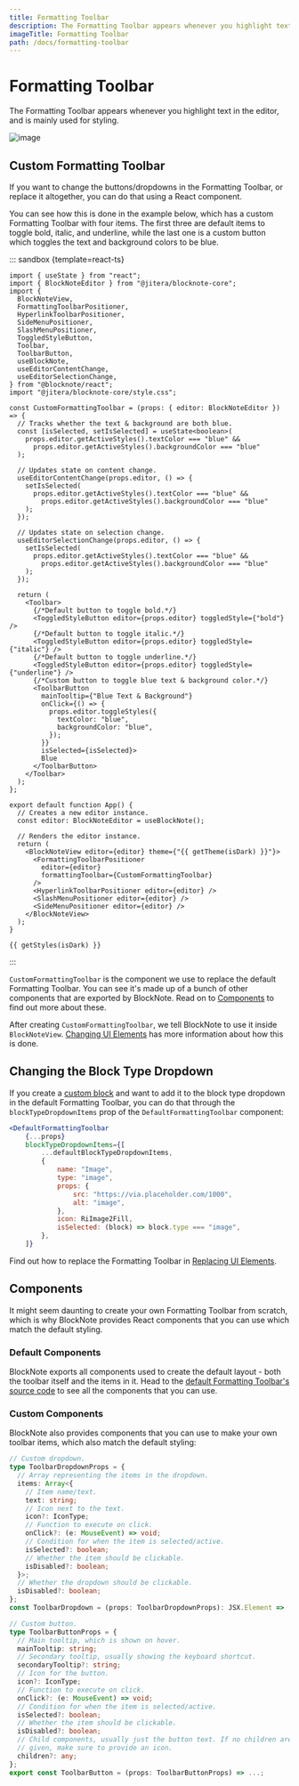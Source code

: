 ```yaml
---
title: Formatting Toolbar
description: The Formatting Toolbar appears whenever you highlight text in the editor, and is mainly used for styling.
imageTitle: Formatting Toolbar
path: /docs/formatting-toolbar
---
```


<script setup>
import { useData } from 'vitepress';
import { getTheme, getStyles } from "../demoUtils";

const { isDark } = useData();
</script>

# Formatting Toolbar

The Formatting Toolbar appears whenever you highlight text in the editor, and is mainly used for styling.

<img style="max-width:600px" :src="isDark ? '/img/screenshots/formatting_toolbar_dark.png' : '/img/screenshots/formatting_toolbar.png'" alt="image">

## Custom Formatting Toolbar

If you want to change the buttons/dropdowns in the Formatting Toolbar, or replace it altogether, you can do that using a React component.

You can see how this is done in the example below, which has a custom Formatting Toolbar with four items. The first three are default items to toggle bold, italic, and underline, while the last one is a custom button which toggles the text and background colors to be blue.

::: sandbox {template=react-ts}

```typescript-vue /App.tsx
import { useState } from "react";
import { BlockNoteEditor } from "@jitera/blocknote-core";
import {
  BlockNoteView,
  FormattingToolbarPositioner,
  HyperlinkToolbarPositioner,
  SideMenuPositioner,
  SlashMenuPositioner,
  ToggledStyleButton,
  Toolbar,
  ToolbarButton,
  useBlockNote,
  useEditorContentChange,
  useEditorSelectionChange,
} from "@blocknote/react";
import "@jitera/blocknote-core/style.css";

const CustomFormattingToolbar = (props: { editor: BlockNoteEditor }) => {
  // Tracks whether the text & background are both blue.
  const [isSelected, setIsSelected] = useState<boolean>(
    props.editor.getActiveStyles().textColor === "blue" &&
      props.editor.getActiveStyles().backgroundColor === "blue"
  );

  // Updates state on content change.
  useEditorContentChange(props.editor, () => {
    setIsSelected(
      props.editor.getActiveStyles().textColor === "blue" &&
        props.editor.getActiveStyles().backgroundColor === "blue"
    );
  });

  // Updates state on selection change.
  useEditorSelectionChange(props.editor, () => {
    setIsSelected(
      props.editor.getActiveStyles().textColor === "blue" &&
        props.editor.getActiveStyles().backgroundColor === "blue"
    );
  });

  return (
    <Toolbar>
      {/*Default button to toggle bold.*/}
      <ToggledStyleButton editor={props.editor} toggledStyle={"bold"} />
      {/*Default button to toggle italic.*/}
      <ToggledStyleButton editor={props.editor} toggledStyle={"italic"} />
      {/*Default button to toggle underline.*/}
      <ToggledStyleButton editor={props.editor} toggledStyle={"underline"} />
      {/*Custom button to toggle blue text & background color.*/}
      <ToolbarButton
        mainTooltip={"Blue Text & Background"}
        onClick={() => {
          props.editor.toggleStyles({
            textColor: "blue",
            backgroundColor: "blue",
          });
        }}
        isSelected={isSelected}>
        Blue
      </ToolbarButton>
    </Toolbar>
  );
};

export default function App() {
  // Creates a new editor instance.
  const editor: BlockNoteEditor = useBlockNote();

  // Renders the editor instance.
  return (
    <BlockNoteView editor={editor} theme={"{{ getTheme(isDark) }}"}>
      <FormattingToolbarPositioner
        editor={editor}
        formattingToolbar={CustomFormattingToolbar}
      />
      <HyperlinkToolbarPositioner editor={editor} />
      <SlashMenuPositioner editor={editor} />
      <SideMenuPositioner editor={editor} />
    </BlockNoteView>
  );
}
```

```css-vue /styles.css [hidden]
{{ getStyles(isDark) }}
```

:::

`CustomFormattingToolbar` is the component we use to replace the default Formatting Toolbar. You can see it's made up of a bunch of other components that are exported by BlockNote. Read on to [Components](/docs/formatting-toolbar#components) to find out more about these.

After creating `CustomFormattingToolbar`, we tell BlockNote to use it inside `BlockNoteView`. [Changing UI Elements](/docs/ui-elements) has more information about how this is done.

## Changing the Block Type Dropdown

If you create a [custom block](/docs/block-types#custom-block-types) and want to add it to the block type dropdown in the default Formatting Toolbar, you can do that through the `blockTypeDropdownItems` prop of the `DefaultFormattingToolbar` component:

```jsx
<DefaultFormattingToolbar
    {...props}
    blockTypeDropdownItems={[
        ...defaultBlockTypeDropdownItems,
        {
            name: "Image",
            type: "image",
            props: {
                src: "https://via.placeholder.com/1000",
                alt: "image",
            },
            icon: RiImage2Fill,
            isSelected: (block) => block.type === "image",
        },
    ]}
```

Find out how to replace the Formatting Toolbar in [Replacing UI Elements](/docs/ui-elements#replacing-ui-elements).

## Components

It might seem daunting to create your own Formatting Toolbar from scratch, which is why BlockNote provides React components that you can use which match the default styling.

### Default Components

BlockNote exports all components used to create the default layout - both the toolbar itself and the items in it. Head to the [default Formatting Toolbar's source code](https://github.com/TypeCellOS/BlockNote/blob/main/packages/react/src/FormattingToolbar/components/DefaultFormattingToolbar.tsx) to see all the components that you can use.

### Custom Components

BlockNote also provides components that you can use to make your own toolbar items, which also match the default styling:

```typescript
// Custom dropdown.
type ToolbarDropdownProps = {
  // Array representing the items in the dropdown.
  items: Array<{
    // Item name/text.
    text: string;
    // Icon next to the text.
    icon?: IconType;
    // Function to execute on click.
    onClick?: (e: MouseEvent) => void;
    // Condition for when the item is selected/active.
    isSelected?: boolean;
    // Whether the item should be clickable.
    isDisabled?: boolean;
  }>;
  // Whether the dropdown should be clickable.
  isDisabled?: boolean;
};
const ToolbarDropdown = (props: ToolbarDropdownProps): JSX.Element => ...;

// Custom button.
type ToolbarButtonProps = {
  // Main tooltip, which is shown on hover.
  mainTooltip: string;
  // Secondary tooltip, usually showing the keyboard shortcut.
  secondaryTooltip?: string;
  // Icon for the button.
  icon?: IconType;
  // Function to execute on click.
  onClick?: (e: MouseEvent) => void;
  // Condition for when the item is selected/active.
  isSelected?: boolean;
  // Whether the item should be clickable.
  isDisabled?: boolean;
  // Child components, usually just the button text. If no children are
  // given, make sure to provide an icon.
  children?: any;
};
export const ToolbarButton = (props: ToolbarButtonProps) => ...;
```
